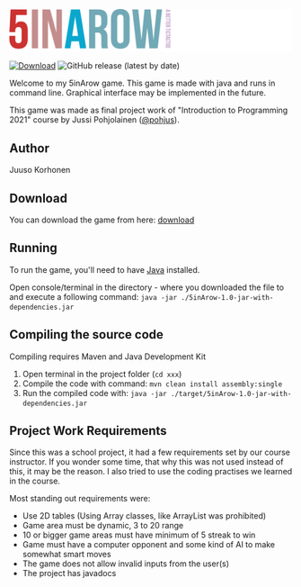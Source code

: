 ![Logo](assets/logo.svg)

[![Download](https://img.shields.io/badge/-Download-green?style=for-the-badge)](/korhox/5inarow/releases/latest/download/5inarow.zip) 
![GitHub release (latest by date)](https://img.shields.io/github/v/release/korhox/5inarow?color=blue&style=for-the-badge)

Welcome to my 5inArow game. This game is made with java and runs in command line. Graphical interface may be implemented in the future.

This game was made as final project work of "Introduction to Programming 2021" course by Jussi Pohjolainen ([@pohjus](https://github.com/pohjus)).

## Author
Juuso Korhonen

## Download
You can download the game from here: [download](/korhox/5inarow/releases/latest/download/5inArow-1.0-jar-with-dependencies.jar)

## Running
To run the game, you'll need to have [Java](https://www.oracle.com/java/technologies/downloads/) installed.

Open console/terminal in the directory - where you downloaded the file to and execute a following command:
```java -jar ./5inArow-1.0-jar-with-dependencies.jar```

## Compiling the source code
Compiling requires Maven and Java Development Kit
1. Open terminal in the project folder (`cd xxx`)
2. Compile the code with command:
      ```mvn clean install assembly:single```
3. Run the compiled code with:
     ```java -jar ./target/5inArow-1.0-jar-with-dependencies.jar```

## Project Work Requirements
Since this was a school project, it had a few requirements set by our course instructor. If you wonder some time, that why this was not used instead of this, it may be the reason. I also tried to use the coding practises we learned in the course.

Most standing out requirements were:
- Use 2D tables (Using Array classes, like ArrayList was prohibited)
- Game area must be dynamic, 3 to 20 range
- 10 or bigger game areas must have minimum of 5 streak to win
- Game must have a computer opponent and some kind of AI to make somewhat smart moves
- The game does not allow invalid inputs from the user(s)
- The project has javadocs